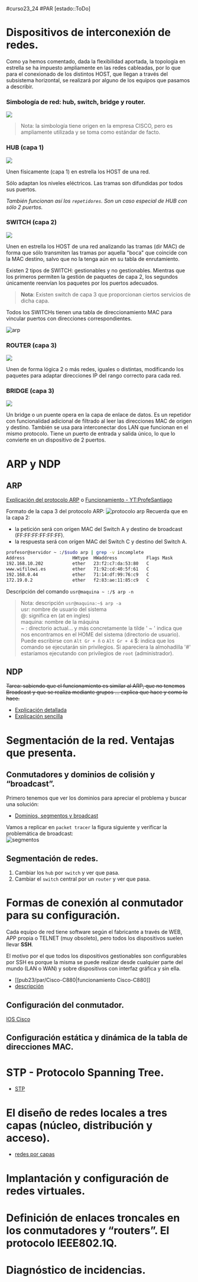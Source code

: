 #curso23_24 #PAR [estado::ToDo]


# Dispositivos de interconexión de redes.

Como ya hemos comentado, dada la flexibilidad aportada, la topología en
estrella se ha impuesto ampliamente en las redes cableadas, por lo que
para el conexionado de los distintos HOST, que llegan a través del
subsistema horizontal, se realizará por alguno de los equipos que
pasamos a describir.

### Simbología de red: hub, switch, bridge y router.

![](https://luiscastelar.duckdns.org/2023/assets/PAR/simbolos_de_red.jpeg)

> Nota: la simbología tiene origen en la empresa CISCO, pero es
> ampliamente utilizada y se toma como estándar de facto.


### HUB (capa 1)

![](https://luiscastelar.duckdns.org/2023/assets/PAR/pila-hub-pila.png)

Unen físicamente (capa 1) en estrella los HOST de una red.

Sólo adaptan los niveles eléctricos. Las tramas son difundidas por todos
sus puertos.

*También funcionan así los `repetidores`. Son un caso especial de HUB con sólo 2 puertos.*


### SWITCH (capa 2)

![](https://luiscastelar.duckdns.org/2023/assets/PAR/pila-switch-pila.png)

Unen en estrella los HOST de una red analizando las tramas (dir MAC) de
forma que sólo transmiten las tramas por aquella "boca" que coincide
con la MAC destino, salvo que no la tenga aún en su tabla de
enrutamiento.

Existen 2 tipos de SWITCH: gestionables y no gestionables. Mientras que los primeros permiten la gestión de paquetes de capa 2, los segundos únicamente reenvían los paquetes por los puertos adecuados.

> **Nota**: Existen switch de capa 3 que proporcionan ciertos servicios
> de dicha capa.

Todos los SWITCHs tienen una tabla de direccionamiento MAC para vincular puertos con direcciones correspondientes.

![arp](https://luiscastelar.duckdns.org/2023/assets/PAR/UT3/arp.jpg)
### ROUTER (capa 3)

![](https://luiscastelar.duckdns.org/2023/assets/PAR/pila-router-pila.png)

Unen de forma lógica 2 o más redes, iguales o distintas, modificando los
paquetes para adaptar direcciones IP del rango correcto para cada red.

### BRIDGE (capa 3)

![](https://luiscastelar.duckdns.org/2023/assets/PAR/EjemploBridgesPuenteRemoto.jpeg)

Un bridge o un puente opera en la capa de enlace de datos. Es un repetidor con funcionalidad adicional de filtrado al leer las direcciones MAC de origen y destino. También se usa para interconectar dos LAN que funcionan en el mismo protocolo. Tiene un puerto de entrada y salida único, lo que lo convierte en un dispositivo de 2 puertos.



# ARP y NDP

## ARP

[Explicación del protocolo ARP](https://youtu.be/Z9cS22l38-U?t=120) o [Funcionamiento - YT:ProfeSantiago](https://youtu.be/NemUKjAsVY4?si=KE9WH2NCyzd-X_dJ&t=224)

Formato de la capa 3 del protocolo ARP:
![protocolo arp](https://forum.huawei.com/enterprise/api/file/v1/small/thread/667214380544167936.png?appid=esc_es)
Recuerda que en la capa 2:
+ la petición será con orígen MAC del Switch A y destino de broadcast (FF:FF:FF:FF:FF:FF).
+ la respuesta será con orígen MAC del Switch C y destino del Switch A.


```bash
profesor@servidor ~ :/$sudo arp | grep -v incomplete
Address                  HWtype  HWaddress           Flags Mask            Iface
192.168.10.202           ether   23:f2:c7:da:53:80   C                     ztr-xxxxx
www.wifilowi.es          ether   71:92:cd:40:5f:61   C                     wlan0
192.168.0.44             ether   71:14:df:99:76:c9   C                     wlan0
172.19.0.2               ether   f2:83:ae:11:85:c9   C                     br-xxxxxx
```

Descripción del comando `usr@maquina ~ :/$ arp -n`

> Nota: descripción `usr@maquina:~$ arp -a` \
> usr: nombre de usuario del sistema \
> @: significa en (at en ingles) \
> maquina: nombre de la máquina \
> ~ : directorio actual... y más concretamente la tilde ' ~ ' indica que nos encontramos en el HOME del sistema (directorio de usuario). Puede escribirse con `Alt Gr + ñ` o `Alt Gr + 4`
> $: indica que los comando se ejecutarán sin privilegios. Si apareciera la almohadilla '#' estaríamos ejecutando con privilegios de `root` (administrador).


## NDP
~~Tarea: sabiendo que el funcionamiento es similar al ARP, que no tenemos Broadcast y que se realiza mediante grupos ... explica que hace y como lo hace.~~
+ [Explicación detallada](https://www.omnisecu.com/tcpip/ipv6/ndp-neighbour-discovery-protocol-functions-of-ndp.php?expand_article=1)
+ [Explicación sencilla](https://ipcisco.com/lesson/ipv6-ndp-neighbour-discovery-protocol/)



# Segmentación de la red. Ventajas que presenta.


## Conmutadores y dominios de colisión y “broadcast”.
Primero tenemos que ver los dominios para apreciar el problema y buscar una solución:
+ [Dominios, segmentos y broadcast](https://planificacionadministracionredes.readthedocs.io/es/latest/Tema06/Teoria.html#dominios)

Vamos a replicar en `packet tracer` la figura siguiente y verificar la problemática de broadcast: \
![segmentos](https://planificacionadministracionredes.readthedocs.io/es/latest/_images/tema06-116.png)

## Segmentación de redes.
1. Cambiar los `hub` por `switch` y ver que pasa.
2. Cambiar el `switch` central por un `router` y ver que pasa.


# Formas de conexión al conmutador para su configuración.
Cada equipo de red tiene software según el fabricante a través de WEB, APP propia o TELNET (muy obsoleto), pero todos los dispositivos suelen llevar **SSH**.

El motivo por el que todos los dispositivos gestionables son configurables por SSH es porque la misma se puede realizar desde cualquier parte del mundo (LAN o WAN) y sobre dispositivos con interfaz gráfica y sin ella.
+ [[pub23/par/Cisco-C880|funcionamiento Cisco-C880]]
+ [descripción](https://planificacionadministracionredes.readthedocs.io/es/latest/Tema06/Teoria.html#puertos)

## Configuración del conmutador.
[IOS Cisco](https://oscarmaestre.github.io/apuntes_redes/t3_conmutadores/apuntes_t3.html#configuracion-del-conmutador)


## Configuración estática y dinámica de la tabla de direcciones MAC.


# STP - Protocolo Spanning Tree.
+ [STP](https://planificacionadministracionredes.readthedocs.io/es/latest/Tema06/Teoria.html#stp)


# El diseño de redes locales a tres capas (núcleo, distribución y acceso).
+ [redes por capas](https://planificacionadministracionredes.readthedocs.io/es/latest/Tema06/Teoria.html#distribucion)


# Implantación y configuración de redes virtuales.


# Definición de enlaces troncales en los conmutadores y “routers”. El protocolo IEEE802.1Q.
# Diagnóstico de incidencias.